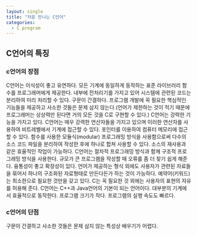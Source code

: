 ```yaml
---
layout: single
title: "처음 만나는 C언어"
categories:
  - C program
---
```


## C언어의 특징 <br>
### c언어의 장점
  C언어는 이식성이 좋고 유연하다.
    모든 기계에 동일하게 동작하는 표준 라이브러리 함수를 프로그래머에게 제공한다.
    내부에 전처리기를 가지고 있어 시스템에 관련된 코드는 분리하여 미리 처리할 수 있다.
  구문이 간결하다.
    프로그램 개발에 꼭 필요한 핵심적인 기능들을 제공하고 사소한 것들은 문제 삼지 않는다.(언어가 제한하는 것이 적기 때문에 프로그래머는 상상력만 된다면 거의 모든 것을 C로 구현할 수 있다.)
  C언어는 강력한 기능을 가지고 있다.
    C언어는 매우 강력한 연산자들을 가지고 있으며 이러한 연산자를 사용하여 비트레벨에서 기계에 접근할 수 있다.
    포인터를 이용하여 컴퓨터 메모리에 접근할 수 있다.
  함수를 사용한 모듈식(modular) 프로그래밍 방식을 사용함으로써 다수의 소스 코드 파일을 분리하여 작성한 후에 하나로 합쳐 사용할 수 있다. 
    소스의 재사용과 같은 효율적인 작업이 가능하다.
  C언어는 절차적 프로그래밍 방식과 함께 구조적 프로그래밍 방식을 사용한다.
    규모가 큰 프로그램을 작성할 때 오류를 좀 더 찾기 쉽게 해준다.
  융통성이 좋고 확장성이 있다. 
    언어가 제공하는 형식 외에도 사용자가 관련된 자료들을 묶어서 하나의 구조화된 자료형태로 만든다든가 하는 것이 가능하다.
  예약어(키워드)는 최소한으로 필요한 것만을 갖고 있다. 
    C는 꼭 필요한 것 외에는 사용자의 표현의 자유를 허용해 준다.
  C언어는 C++과 Java언어의 기본이 되는 언어이다.
  대부분의 기계에서 효율적으로 동작한다. 
    프로그램 크기가 작다.
    프로그램의 실행 속도도 빠르다. <br>
### c언어의 단점
  구문이 간결하고 사소한 것들은 문제 삼지 않는 특성상 배우기가 어렵다.
